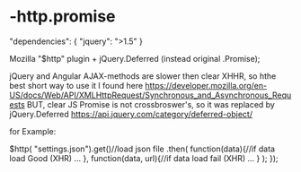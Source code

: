 # -http.promise

"dependencies": {
    "jquery": ">1.5"
  }

Mozilla "$http" plugin + jQuery.Deferred (instead original .Promise);

jQuery and Angular AJAX-methods are slower then clear XHHR, so hthe best short way to use it I found here https://developer.mozilla.org/en-US/docs/Web/API/XMLHttpRequest/Synchronous_and_Asynchronous_Requests
BUT, clear JS Promise is not crossbroswer's, so it was replaced by jQuery.Deferred https://api.jquery.com/category/deferred-object/

for Example:

$http( "settings.json").get()//load json file
	.then(
		function(data){//if data load Good (XHR)
		  ...
		},
		function(data, url){//if data load fail (XHR)
  		...
		}
	);
});
